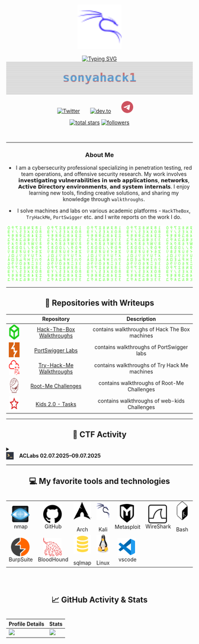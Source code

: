 <p align="center">
  <img src="https://github.com/sonyahack1/sonyahack1/blob/main/screenshots/Kalilinux.svg" alt="Kali Logo" width="120">
</p>

<div align="center">
<a href="https://git.io/typing-svg"><img src="https://readme-typing-svg.herokuapp.com?font=Fira+Code&duration=4000&pause=400&color=7B7EEE&center=true&vCenter=true&width=435&lines=Red+Team+%7C+Cybersecurity+%7C+Pentest" alt="Typing SVG" >
</div>

<div align="center">
  <img src="https://github.com/sonyahack1/sonyahack1/blob/main/glitch.svg" alt="sonyahack1 glitch" />
</div>

<!-- social -->
<p align="center">
  <a href="https://x.com/sonyaflower995"><img width="32px" alt="Twitter" title="Twitter" src="https://i.imgur.com/AixJgnm.png"/></a>
  &#8287;&#8287;&#8287;&#8287;&#8287;
 <a href="https://dev.to/sonyahack1"><img width="32px" alt="dev.to" title="sonyahack1 dev.to" src="https://i.imgur.com/mVm29vK.png"></a>
  &#8287;&#8287;&#8287;&#8287;&#8287;
 <a href="https://t.me/sonyahack1"><img width="32px" alt="telegram" title="sonyahack1 telegram" src="https://github.com/sonyahack1/sonyahack1/blob/main/logo/telegram-icon.svg"></a>
  &#8287;&#8287;&#8287;&#8287;&#8287;
</p>

<p align="center">
  <a href="https://github.com/sonyahack1?tab=repositories&sort=stargazers">
    <img alt="total stars" title="Total stars on GitHub" src="https://img.shields.io/github/stars/sonyahack1?style=for-the-badge&color=55960c&labelColor=488207&logo=star&logoColor=white&label=Stars&cacheSeconds=3600"/></a>
  <a href="https://github.com/sonyahack1?tab=followers">
    <img alt="followers" titel="followers on github" src="https://img.shields.io/github/followers/sonyahack1?style=for-the-badge&color=236ad3&labelColor=1155ba&logo=person-add&label=Follow&logoColor=white&cacheSeconds=3600)"/></a>
</p>

<div align="center"><img src="https://komarev.com/ghpvc/?username=sonyahack1&style=plastic&color=blueviolet" alt=""/></div>

---

<div align="center">

### About Me

- I am a cybersecurity professional specializing in penetration testing, red team operations, and offensive security research. My work involves 𝗶𝗻𝘃𝗲𝘀𝘁𝗶𝗴𝗮𝘁𝗶𝗻𝗴 𝘃𝘂𝗹𝗻𝗲𝗿𝗮𝗯𝗶𝗹𝗶𝘁𝗶𝗲𝘀 𝗶𝗻 𝘄𝗲𝗯 𝗮𝗽𝗽𝗹𝗶𝗰𝗮𝘁𝗶𝗼𝗻𝘀, 𝗻𝗲𝘁𝘄𝗼𝗿𝗸𝘀, 𝗔𝗰𝘁𝗶𝘃𝗲 𝗗𝗶𝗿𝗲𝗰𝘁𝗼𝗿𝘆 𝗲𝗻𝘃𝗶𝗿𝗼𝗻𝗺𝗲𝗻𝘁𝘀, 𝗮𝗻𝗱 𝘀𝘆𝘀𝘁𝗲𝗺 𝗶𝗻𝘁𝗲𝗿𝗻𝗮𝗹𝘀. I enjoy learning new tools, finding creative solutions, and sharing my knowledge through `walkthroughs`.

- I solve machines and labs on various academic platforms - `HackTheBox`, `TryHackMe`, `PortSwigger` etc. and I write reports on the work I do.

</div>

![Matrix SVG](https://github.com/sonyahack1/sonyahack1/blob/main/matrix.svg)

---
<h2 align="center">📌 Repositories with Writeups</h2>

<table width="100%" align="center">
  <thead width="100%">
    <tr>
      <th></th>
      <th>Repository</th>
      <th>Description</th>
    </tr>
  </thead>
  <tbody width="100%">
    <tr align="center">
      <td><img src="https://github.com/sonyahack1/sonyahack1/blob/main/logo/hackthebox-icon.svg" alt="HTB" height="40"></td>
      <td><a href="https://github.com/sonyahack1/HackTheBox">Hack-The-Box Walkthroughs</a></td>
      <td>contains walkthroughs of Hack The Box machines</td>
    </tr>
    <tr align="center">
      <td><img src="https://github.com/sonyahack1/sonyahack1/blob/main/logo/portswigger-icon.svg" alt="PortSwigger" height="40"></td>
      <td><a href="https://github.com/sonyahack1/PortSwigger">PortSwigger Labs</a></td>
      <td>contains walkthroughs of PortSwigger labs</td>
    </tr>
    <tr align="center">
      <td><img src="https://github.com/sonyahack1/sonyahack1/blob/main/logo/tryhackme-icon.svg" alt="TryHackMe" height="40"></td>
      <td><a href="https://github.com/sonyahack1/Try-Hack-Me">Try-Hack-Me Walkthroughs</a></td>
      <td>contains walkthroughs of Try Hack Me machines</td>
    </tr>
    <tr align="center">
      <td><img src="https://github.com/sonyahack1/sonyahack1/blob/main/logo/rootme-icon.svg" alt="RootMe" height="40"></td>
      <td><a href="https://github.com/sonyahack1/Root-Me">Root-Me Challenges</a></td>
      <td>contains walkthroughs of Root-Me Challenges</td>
    </tr>
    <tr align="center">
      <td><img src="https://github.com/sonyahack1/sonyahack1/blob/main/logo/webkids-icon.svg" alt="Kids 2.0" height="40"></td>
      <td><a href="https://github.com/sonyahack1/kids_2.0-Tasks">Kids 2.0 - Tasks</a></td>
      <td>contains walkthroughs of web-kids Challenges</td>
    </tr>
  </tbody>
</table>


---

<h2 align="center"> 🏁 CTF Activity </h2>

<details>
  <summary>
    <strong>
      <span style="display: flex; align-items: center; gap: 15px;">
        <img src="https://github.com/sonyahack1/sonyahack1/blob/main/screenshots/aclabs-icon.png?raw=true" alt="aclabs" height="20">
        ACLabs 02.07.2025–09.07.2025
      </span>
    </strong>
  </summary>

  <br>
  <p align="center">
    <img src="./screenshots/ACLabs_ctf_results.png" alt="ACLabs_ctf_results" width="600">
  </p>
</details>


---
<h2 align="center">💻 My favorite tools and technologies</h2>

<div style="display: flex; flex-direction: column; justify-content: space-between; align-items: center;" >
<table align="center">
  <tr>
   <td align="center" width="96">
        <img src="https://github.com/sonyahack1/sonyahack1/blob/main/screenshots/nmap-logo.svg" title="nmap" alt="nmap" width="50" height="50" align="center" />&nbsp;
      <br>nmap
   </td>
    <td align="center" width="96">
        <img src="https://github.com/sonyahack1/sonyahack1/blob/main/screenshots/github.svg" title="github" alt="github" width="50" height="50" align="center" />&nbsp;
      <br>GitHub
   </td>
    <td align="center" width="96">
        <img src="https://github.com/sonyahack1/sonyahack1/blob/main/screenshots/archlinux.svg" title="archlinux" alt="archlinux" width="50" height="50" align="center" />&nbsp;
      <br>Arch
   </td>
    <td align="center" width="96">
        <img src="https://github.com/sonyahack1/sonyahack1/blob/main/screenshots/kalilinux-svgrepo-com.svg" title="kali" alt="kali" width="50" height="50" align="center" />&nbsp;
      <br>Kali
   </td>
    <td align="center" width="96">
        <img src="https://github.com/sonyahack1/sonyahack1/blob/main/screenshots/metasploit.svg" title="metasploit" alt="metasploit" width="50" height="50" align="center "/>&nbsp;
      <br>Metasploit
   </td>
    <td align="center" width="96">
        <img src="https://github.com/sonyahack1/sonyahack1/blob/main/screenshots/wireshark.svg" title="wireshark" alt="wireshark" width="50" height="50" align="center" />&nbsp;
      <br>WireShark
   </td>
    <td align="center" width="96">
        <img src="https://github.com/sonyahack1/sonyahack1/blob/main/screenshots/gnubash.svg" title="gnubash" alt="gnubash" width="50" height="50" align="center" />&nbsp;
      <br>Bash
   </td>
    <td align="center" width="96">
        <img src="https://github.com/sonyahack1/sonyahack1/blob/main/screenshots/powershell-plain.svg" title="powershell" alt="powershell" width="50" height="50" align="center" />&nbsp;
      <br>PowerShell
   </td>
    <td align="center" width="96">
        <img src="https://github.com/sonyahack1/sonyahack1/blob/main/screenshots/docker.svg" title="docker" alt="docker" width="50" height="50" align="center" />&nbsp;
      <br>Docker
   </td>
  </tr>
  <tr>
    <td align="center" width="96">
        <img src="https://github.com/sonyahack1/sonyahack1/blob/main/screenshots/burpsuite-icon.svg" title="burpsuite" alt="burpsuite" width="50" height="50" align="center" />&nbsp;
      <br>BurpSuite
   </td>
   <td align="center" width="96">
        <img src="https://github.com/sonyahack1/sonyahack1/blob/main/screenshots/logo-red-transparent-logo-only.svg" title="bloodhound" alt="bloodhound" width="50" height="50" align="center" />&nbsp;
      <br>BloodHound
   </td>
   <td align="center" width="96">
        <img src="https://github.com/sonyahack1/sonyahack1/blob/main/screenshots/sql-icon.svg" title="sqlmap" alt="sqlmap" width="50" height="50" align="center" />&nbsp;
      <br>sqlmap
   </td>
   <td align="center" width="96">
        <img src="https://github.com/sonyahack1/sonyahack1/blob/main/screenshots/linux-tux-icon.svg" title="linux" alt="linux" width="50" height="50" align="center" />&nbsp;
      <br>Linux
   </td>
   <td align="center" width="96">
        <img src="https://github.com/sonyahack1/sonyahack1/blob/main/screenshots/vscode-icon.svg" title="vscode" alt="vscode" width="50" height="50" align="center" />&nbsp;
      <br>vscode
   </td>
   </tr>
  </table>

---
<h2 align="center">📈 GitHub Activity & Stats</h2>

|  Profile Details |  Stats |
|------------------------|--------------|
| <img src="https://github-profile-summary-cards.vercel.app/api/cards/profile-details?username=sonyahack1&theme=radical&cacheSeconds=3600" height="200"> | <img src="https://github-readme-stats.vercel.app/api?username=sonyahack1&show_icons=true&theme=tokyonight&cacheSeconds=3600" height="200"> |




